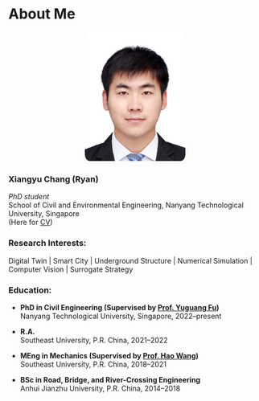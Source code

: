 # About Me

<div style="text-align: center;">
  <img src="image/image.jpg" alt="Wei Shen" style="width:200px; height:auto; border-radius:5%;"/>
</div>

### **Xiangyu Chang (Ryan)**  
_PhD student_  
School of Civil and Environmental Engineering, Nanyang Technological University, Singapore   
(Here for [CV](cv\20250423_畅翔宇_中文.pdf "Click to download"))

### **Research Interests:**
Digital Twin | Smart City | Underground Structure | Numerical Simulation | Computer Vision | Surrogate Strategy



### **Education:**
- **PhD in Civil Engineering  (Supervised by [Prof. Yuguang Fu](https://www.yfulift.org/members))**  
  Nanyang Technological University, Singapore, 2022–present 

- **R.A.**  
  Southeast University, P.R. China, 2021–2022
- **MEng in Mechanics    (Supervised by [Prof. Hao Wang](https://civil.seu.edu.cn/wh/list.htm))**  
  Southeast University, P.R. China, 2018–2021
  
- **BSc in Road, Bridge, and River-Crossing Engineering**  
  Anhui Jianzhu University, P.R. China, 2014–2018







